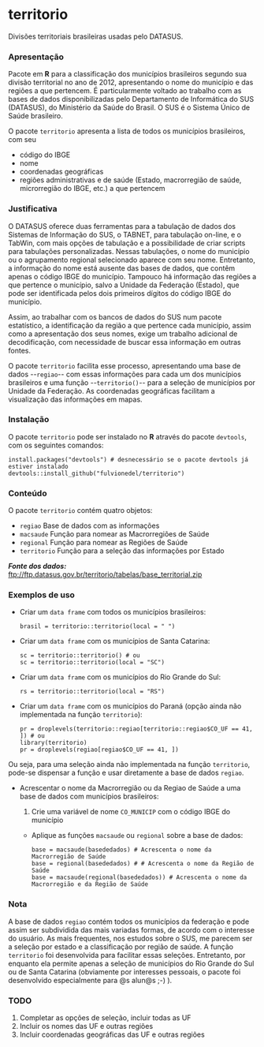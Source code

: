 # territorio
Divisões territoriais brasileiras usadas pelo DATASUS.

### Apresentação

Pacote em **R** para a classificação dos municípios brasileiros segundo sua divisão territorial no ano de 2012, apresentando o nome do município e das regiões a que pertencem. É particularmente voltado ao trabalho com as bases de dados disponibilizadas pelo Departamento de Informática do SUS (DATASUS), do Ministério da Saúde do Brasil. O SUS é o Sistema Único de Saúde brasileiro.

O pacote `territorio` apresenta a lista de todos os municípios brasileiros, com seu 
  - código do IBGE
  - nome
  - coordenadas geográficas
  - regiões administrativas e de saúde (Estado, macrorregião de saúde, microrregião do IBGE, etc.) a que pertencem

### Justificativa

O DATASUS oferece duas ferramentas para a tabulação de dados dos Sistemas de Informação do SUS, o TABNET, para tabulação on-line, e o TabWin, com mais opções de tabulação e a possibilidade de criar scripts para tabulações personalizadas. Nessas tabulações, o nome do município ou o agrupamento regional selecionado aparece com seu nome. Entretanto, a informação do nome está ausente das bases de dados, que contêm apenas o código IBGE do município. Tampouco há informação das regiões a que pertence o município, salvo a Unidade da Federação (Estado), que pode ser identificada pelos dois primeiros dígitos do código IBGE do município.

Assim, ao trabalhar com os bancos de dados do SUS num pacote estatístico, a identificação da região a que pertence cada município, assim como a apresentação dos seus nomes, exige um trabalho adicional de decodificação, com necessidade de buscar essa informação em outras fontes. 

O pacote `territorio` facilita esse processo, apresentando uma base de dados --`regiao`-- com essas informações para cada um dos municípios brasileiros e uma função --`territorio()`-- para a seleção de municípios por Unidade da Federação. As coordenadas geográficas facilitam a visualização das informações em mapas.

### Instalação

O pacote `territorio` pode ser instalado no **R** através do pacote `devtools`, com os seguintes comandos:
      
    install.packages("devtools") # desnecessário se o pacote devtools já estiver instalado
    devtools::install_github("fulvionedel/territorio")

### Conteúdo

O pacote `territorio` contém quatro objetos:
  - `regiao` Base de dados com as informações
  - `macsaude` Função para nomear as Macrorregiões de Saúde
  - `regional` Função para nomear as Regiões de Saúde
  - `territorio` Função para a seleção das informações por Estado   
  
  
***Fonte dos dados:*** ftp://ftp.datasus.gov.br/territorio/tabelas/base_territorial.zip

### Exemplos de uso

  - Criar um `data frame` com todos os municípios brasileiros:
  
        brasil = territorio::territorio(local = " ")
  
  - Criar um `data frame` com os municípios de Santa Catarina:
  
        sc = territorio::territorio() # ou
        sc = territorio::territorio(local = "SC")

  - Criar um `data frame` com os municípios do Rio Grande do Sul:
  
        rs = territorio::territorio(local = "RS")
  
  - Criar um `data frame` com os municípios do Paraná (opção ainda não implementada na função `territorio`):
  
        pr = droplevels(territorio::regiao[territorio::regiao$CO_UF == 41, ]) # ou
        library(territorio)
        pr = droplevels(regiao[regiao$CO_UF == 41, ])
  
  Ou seja, para uma seleção ainda não implementada na função `territorio`, pode-se dispensar a função e usar diretamente a base de dados `regiao`.  
  
  - Acrescentar o nome da Macrorregião ou da Regiao de Saúde a uma base de dados com municípios brasileiros:
      
      1. Crie uma variável de nome `CO_MUNICIP` com o código IBGE do município
      - Aplique as funções `macsaude` ou `regional` sobre a base de dados:
      
            base = macsaude(basededados) # Acrescenta o nome da Macrorregião de Saúde
            base = regional(basededados) # # Acrescenta o nome da Região de Saúde
            base = macsaude(regional(basededados)) # Acrescenta o nome da Macrorregião e da Região de Saúde
          
### Nota

A base de dados `regiao` contém todos os municípios da federação e pode assim ser subdividida das mais variadas formas, de acordo com o interesse do usuário. As mais frequentes, nos estudos sobre o SUS, me parecem ser a seleção por estado e a classificação por região de saúde. A função `territorio` foi desenvolvida para facilitar essas seleções. Entretanto, por enquanto ela permite apenas a seleção de municípios do Rio Grande do Sul ou de Santa Catarina (obviamente por interesses pessoais, o pacote foi desenvolvido especialmente para @s alun@s ;-) ).

### TODO

1. Completar as opções de seleção, incluir todas as UF
2. Incluir os nomes das UF e outras regiões
3. Incluir coordenadas geográficas das UF e outras regiões

